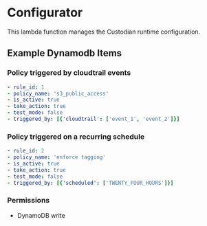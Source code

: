 # Configurator

This lambda function manages the Custodian runtime configuration.

## Example Dynamodb Items

### Policy triggered by cloudtrail events
```yaml
- rule_id: 1
- policy_name: 's3_public_access'
- is_active: true
- take_action: true
- test_mode: false
- triggered_by: [{'cloudtrail': ['event_1', 'event_2']}]
```

### Policy triggered on a recurring schedule
```yaml
- rule_id: 2
- policy_name: 'enforce tagging'
- is_active: true
- take_action: true
- test_mode: false
- triggered_by: [{'scheduled': ['TWENTY_FOUR_HOURS']}]
```

### Permissions
- DynamoDB write
